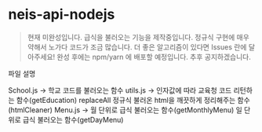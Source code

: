 # neis-api-nodejs

> 현재 미완성입니다. 급식을 불러오는 기능을 제작중입니다.
정규식 구현에 매우 약해서 노가다 코드가 조금 많습니다. 더 좋은 알고리즘이 있다면 Issues 란에 달아주세요!
완성 후에는 npm/yarn 에 배포할 예정입니다. 추후 공지하겠습니다.

파일 설명

School.js -> 학교 코드를 불러오는 함수
utils.js -> 인자값에 따라 교육청 코드 리턴하는 함수(getEducation)
            replaceAll 정규식
            불러온 html을 깨끗하게 정리해주는 함수(htmlCleaner)
Menu.js -> 월 단위로 급식 불러오는 함수(getMonthlyMenu)
           일 단위로 급식 불러오는 함수(getDayMenu)
